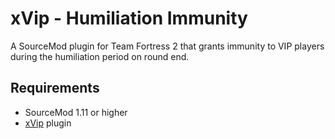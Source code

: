 # xVip - Humiliation Immunity

A SourceMod plugin for Team Fortress 2 that grants immunity to VIP players during the humiliation period on round end.

## Requirements
- SourceMod 1.11 or higher
- [xVip](https://github.com/maxijabase/xVip) plugin